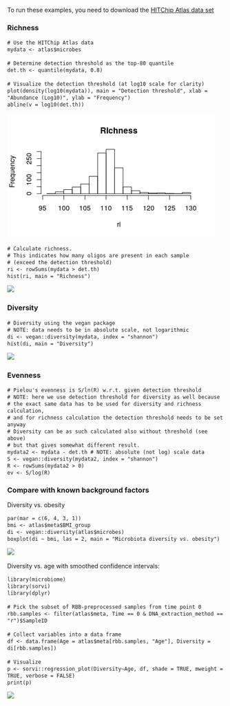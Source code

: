 To run these examples, you need to download the [HITChip Atlas data
set](Data.md)

### Richness

    # Use the HITChip Atlas data
    mydata <- atlas$microbes

    # Determine detection threshold as the top-80 quantile
    det.th <- quantile(mydata, 0.8)

    # Visualize the detection threshold (at log10 scale for clarity)
    plot(density(log10(mydata)), main = "Detection threshold", xlab = "Abundance (Log10)", ylab = "Frequency")
    abline(v = log10(det.th))

![](Diversity_files/figure-markdown_strict/rich-example-1.png)

    # Calculate richness. 
    # This indicates how many oligos are present in each sample
    # (exceed the detection threshold)
    ri <- rowSums(mydata > det.th)
    hist(ri, main = "Richness")

![](Diversity_files/figure-markdown_strict/rich-example-2.png)

### Diversity

    # Diversity using the vegan package
    # NOTE: data needs to be in absolute scale, not logarithmic
    di <- vegan::diversity(mydata, index = "shannon")
    hist(di, main = "Diversity")

![](Diversity_files/figure-markdown_strict/div-example-1.png)

### Evenness

    # Pielou's evenness is S/ln(R) w.r.t. given detection threshold
    # NOTE: here we use detection threshold for diversity as well because
    # the exact same data has to be used for diversity and richness calculation,
    # and for richness calculation the detection threshold needs to be set anyway
    # Diversity can be as such calculated also without threshold (see above)
    # but that gives somewhat different result.
    mydata2 <- mydata - det.th # NOTE: absolute (not log) scale data
    S <- vegan::diversity(mydata2, index = "shannon")
    R <- rowSums(mydata2 > 0)
    ev <- S/log(R)

### Compare with known background factors

Diversity vs. obesity

    par(mar = c(6, 4, 3, 1))
    bmi <- atlas$meta$BMI_group
    di <- vegan::diversity(atlas$microbes)
    boxplot(di ~ bmi, las = 2, main = "Microbiota diversity vs. obesity")

![](Diversity_files/figure-markdown_strict/diversitywithmetadata-1.png)

Diversity vs. age with smoothed confidence intervals:

    library(microbiome)
    library(sorvi)
    library(dplyr)

    # Pick the subset of RBB-preprocessed samples from time point 0
    rbb.samples <- filter(atlas$meta, Time == 0 & DNA_extraction_method == "r")$SampleID

    # Collect variables into a data frame
    df <- data.frame(Age = atlas$meta[rbb.samples, "Age"], Diversity = di[rbb.samples])

    # Visualize
    p <- sorvi::regression_plot(Diversity~Age, df, shade = TRUE, mweight = TRUE, verbose = FALSE)
    print(p)

![](Diversity_files/figure-markdown_strict/visu-example3-1.png)
